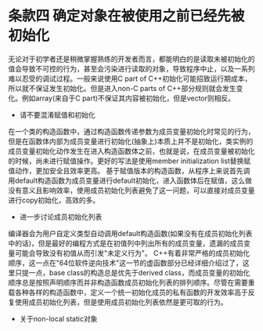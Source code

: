 # 条款四 确定对象在被使用之前已经先被初始化

无论对于初学者还是稍微掌握熟练的开发者而言，都能明白的是读取未被初始化的值会导致不可控的行为，甚至会污染进行读取的对象，导致程序中止，以及一系列难以忍受的调试过程。一般来说使用C part of C++初始化可能招致运行期成本，所以就不保证发生初始化。但是进入non-C parts of C++部分规则就会发生变化。例如array(来自于C part)不保证其内容被初始化，但是vector则相反。

* 请不要混淆赋值和初始化

在一个类的构造函数中，通过构造函数传递参数为成员变量初始化时常见的行为，但是在函数体内部为成员变量进行初始化(抽象上)本质上并不是初始化，类实例的成员变量初始化动作发生在进入构造函数体之前，也就是说，在成员变量被初始化的时候，尚未进行赋值操作。更好的写法是使用member initialization list替换赋值动作，更加安全且效率更高。
基于赋值版本的构造函数，从程序上来说首先调用default构造函数为成员变量进行default初始化，进入函数体后在赋值，这么做没有意义且影响效率，使用成员初始化列表避免了这一问题，可以直接对成员变量进行copy初始化，高效的多。

* 进一步讨论成员初始化列表

编译器会为用户自定义类型自动调用default构造函数(如果没有在成员初始化列表中的话)，但是最好的编程方式是在初值列中列出所有的成员变量，遗漏的成员变量可能会导致没有初值从而引发"未定义行为"。
C++有着非常严格的成员初始化顺序，这一点在"64位软件逆向技术"这一节的虚函数部分已经详细介绍过了，这里只提一点，base class的构造总是优先于derived class，而成员变量的初始化顺序总是按照声明顺序而并非构造函数成员初始化列表的排列顺序。尽管在需要重载各种各样的构造函数中，定义一个统一初始化成员的私有函数的开发效率高于反复使用成员初始化列表，但是使用成员初始化列表依然是更可取的行为。

* 关于non-local static对象

